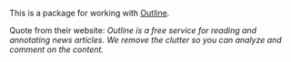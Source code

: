 This is a package for working with [Outline](https://outline.com/).

Quote from their website: *Outline is a free service for reading and annotating news articles. We remove the clutter so you can analyze and comment on the content.*